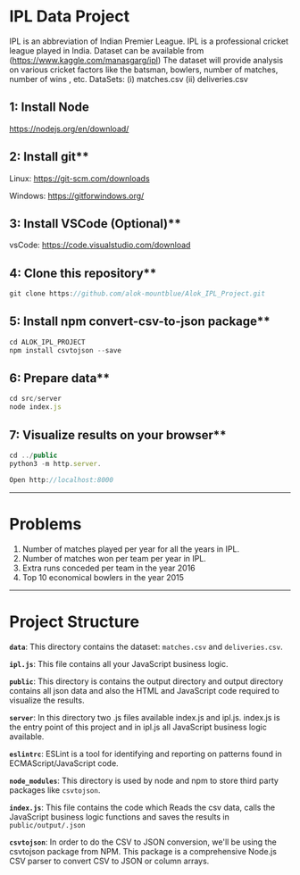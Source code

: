 # IPL Data Project

IPL is an abbreviation of Indian Premier League.
IPL is a professional cricket league played in India.
Dataset can be available from (<https://www.kaggle.com/manasgarg/ipl>)
The dataset will provide analysis on various cricket factors like the batsman, bowlers, number of matches, number of wins , etc.
DataSets:
(i) matches.csv
(ii) deliveries.csv

## 1: Install Node

<https://nodejs.org/en/download/>

## 2: Install git\*\*

Linux: <https://git-scm.com/downloads>

Windows: <https://gitforwindows.org/>

## 3: Install VSCode (Optional)\*\*

vsCode: <https://code.visualstudio.com/download>

## 4: Clone this repository\*\*

```javascript
git clone https://github.com/alok-mountblue/Alok_IPL_Project.git
```

## 5: Install npm convert-csv-to-json package\*\*

```javascript
cd ALOK_IPL_PROJECT
npm install csvtojson --save
```

## 6: Prepare data\*\*

```javascript
cd src/server
node index.js
```

## 7: Visualize results on your browser\*\*

```javascript
cd ../public
python3 -m http.server.

Open http://localhost:8000
```

---

# Problems

1. Number of matches played per year for all the years in IPL.
2. Number of matches won per team per year in IPL.
3. Extra runs conceded per team in the year 2016
4. Top 10 economical bowlers in the year 2015

---

# Project Structure

**`data`**: This directory contains the dataset: `matches.csv` and `deliveries.csv`.

**`ipl.js`**: This file contains all your JavaScript business logic.

**`public`**: This directory is contains the output directory and output directory contains all json data and also the HTML and JavaScript code required to visualize the results.

**`server`**: In this directory two .js files available index.js and ipl.js. index.js is the entry point of this project and in ipl.js all JavaScript business logic available.

**`eslintrc`**: ESLint is a tool for identifying and reporting on patterns found in ECMAScript/JavaScript code.

**`node_modules`**: This directory is used by node and npm to store third party packages like `csvtojson`.

**`index.js`**: This file contains the code which Reads the csv data, calls the JavaScript business logic functions and saves the results in `public/output/.json`

**`csvtojson`**: In order to do the CSV to JSON conversion, we'll be using the csvtojson package from NPM. This package is a comprehensive Node.js CSV parser to convert CSV to JSON or column arrays.
